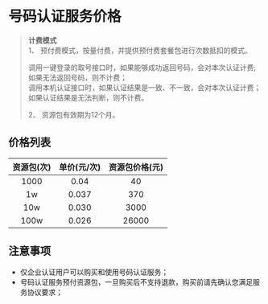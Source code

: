 # 号码认证服务价格



> **计费模式**  
>1、 预付费模式，按量付费，并提供预付费套餐包进行次数抵扣的模式。  
>
>    调用一键登录的取号接口时，如果能够成功返回号码，会对本次认证计费;如果无法返回号码，则不计费；  
>    调用本机认证接口时，如果认证结果是一致、不一致，会对本次认证计费；如果认证结果是无法判断，则不计费。 
>  
>2、 资源包有效期为12个月。



## 价格列表

| 资源包(次)   | 单价(元/次) | 资源包价格(元) | 
| :----------: | :-----------: | :----------: | 
|1000|0.04|40| 
|1w|0.037|370|
|10w|0.030|3000|
|100w|0.026|26000|



## 注意事项

- 仅企业认证用户可以购买和使用号码认证服务；
- 号码认证服务预付资源包，一旦购买后不支持退款，购买前请先确认您满足服务协议要求；
